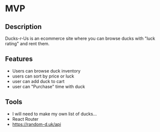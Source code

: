 # MVP
## Description
Ducks-r-Us is an ecommerce site where you can browse ducks with "luck rating" and rent them.
## Features
- Users can browse duck inventory
- users can sort by price or luck
- user can add duck to cart
- user can "Purchase" time with duck
## Tools
- I will need to make my own list of ducks...
- React Router
- https://random-d.uk/api